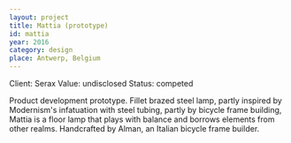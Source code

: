 ```yaml
---
layout: project
title: Mattia (prototype)
id: mattia
year: 2016
category: design
place: Antwerp, Belgium
---
```

Client: Serax
Value: undisclosed
Status: competed

Product development prototype. Fillet brazed steel lamp, partly inspired by Modernism's infatuation with steel tubing, partly by bicycle frame building, Mattia is a floor lamp that plays with balance and borrows elements from other realms. Handcrafted by Alman, an Italian bicycle frame builder. 
